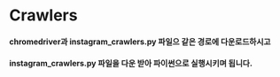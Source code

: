 # Crawlers
#### chromedriver과 instagram_crawlers.py 파일으 같은 경로에 다운로드하시고
#### instagram_crawlers.py 파일을 다운 받아 파이썬으로 실행시키며 됩니다.

